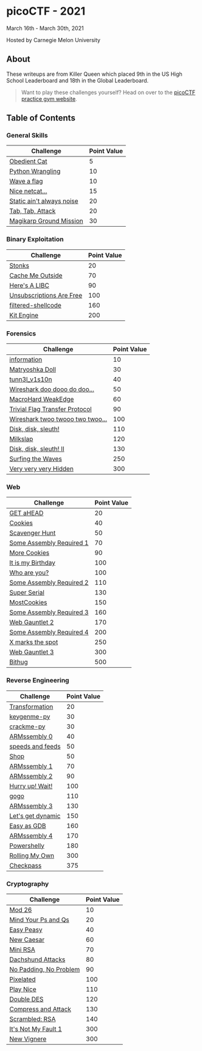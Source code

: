 # picoCTF - 2021
March 16th - March 30th, 2021

Hosted by Carnegie Melon University

## About
These writeups are from Killer Queen which placed 9th in the US High School Leaderboard and 18th in the Global Leaderboard.

> Want to play these challenges yourself? Head on over to the [picoCTF practice gym website](https://play.picoctf.org/practice).

## Table of Contents 
### General Skills
| Challenge | Point Value |
| --------- | ----------- |
|[Obedient Cat](./GeneralSkills/ObedientCat.md)|5|
|[Python Wrangling](./GeneralSkills/PythonWrangling.md)|10|
|[Wave a flag](./GeneralSkills/WaveAFlag.md)|10|
|[Nice netcat...](./GeneralSkills/NiceNetcat.md)|15|
|[Static ain't always noise](./GeneralSkills/StaticAintAlwaysNoise.md)|20|
|[Tab, Tab, Attack](./GeneralSkills/TabTabAttack.md)|20|
|[Magikarp Ground Mission](./GeneralSkills/MagikarpGroundMission.md)|30|

### Binary Exploitation
| Challenge | Point Value |
| --------- | ----------- |
|[Stonks](./BinaryExploitation/Stonks.md)|20|
|[Cache Me Outside](./BinaryExploitation/CacheMeOutside.md)|70|
|[Here's A LIBC](./BinaryExploitation/HeresALIBC.md)|90|
|[Unsubscriptions Are Free](./BinaryExploitation/UnsubscriptionsAreFree.md)|100|
|[filtered-shellcode](./BinaryExploitation/filtered-shellcode.md)|160|
|[Kit Engine](./BinaryExploitation/KitEngine.md)|200|

### Forensics
| Challenge | Point Value |
| --------- | ----------- |
|[information](./Forensics/information.md)|10|
|[Matryoshka Doll](./Forensics/MatryoshkaDoll.md)|30|
|[tunn3l_v1s10n](./Forensics/tunn3lv1s10n.md)|40|
|[Wireshark doo dooo do doo...](./Forensics/Wiresharkdoodooododoo.md)|50|
|[MacroHard WeakEdge](./Forensics/MacroHardWeakEdge.md)|60|
|[Trivial Flag Transfer Protocol](./Forensics/TrivialFlagTransferProtocol.md)|90|
|[Wireshark twoo twooo two twoo...](./Forensics/Wiresharktwootwoootwotwoo.md)|100|
|[Disk, disk, sleuth!](./Forensics/Disk,disk,sleuth.md)|110|
|[Milkslap](./Forensics/Milkslap.md)|120|
|[Disk, disk, sleuth! II](./Forensics/Disk,disk,sleuth!II.md)|130|
|[Surfing the Waves](./Forensics/SurfingTheWaves.md)|250|
|[Very very very Hidden](./Forensics/VVVHidden.md)|300|

### Web
| Challenge | Point Value |
| --------- | ----------- |
|[GET aHEAD](./WebExploitation/GETaHEAD.md)|20|
|[Cookies](./WebExploitation/Cookies.md)|40|
|[Scavenger Hunt](./WebExploitation/ScavengerHunt.md)|50|
|[Some Assembly Required 1](./WebExploitation/SAR1.md)|70|
|[More Cookies](./WebExploitation/MoreCookies.md)|90|
|[It is my Birthday](./WebExploitation/ItIsMyBirthday.md)|100|
|[Who are you?](./WebExploitation/WhoAreYou.md)|100|
|[Some Assembly Required 2](./WebExploitation/SAR2.md)|110|
|[Super Serial](./WebExploitation/SuperSerial.md)|130|
|[MostCookies](./WebExploitation/MostCookies.md)|150|
|[Some Assembly Required 3](./WebExploitation/SAR3.md)|160|
|[Web Gauntlet 2](./WebExploitation/WebGauntlet2.md)|170|
|[Some Assembly Required 4](./WebExploitation/SAR4.md)|200|
|[X marks the spot](./WebExploitation/XMarksTheSpot.md)|250|
|[Web Gauntlet 3](./WebExploitation/WebGauntlet3.md)|300|
|[Bithug](./WebExploitation/GETaHEAD.md)|500|

### Reverse Engineering
| Challenge | Point Value |
| --------- | ----------- |
|[Transformation](./ReverseEngineering/Transformation.md)|20|
|[keygenme-py](./ReverseEngineering/keygenmepy.md)|30|
|[crackme-py](./ReverseEngineering/crackmepy.md)|30|
|[ARMssembly 0](./ReverseEngineering/ARMssembly0.md)|40|
|[speeds and feeds](./ReverseEngineering/SpeedsAndFeeds.md)|50|
|[Shop](./ReverseEngineering/Shop.md)|50|
|[ARMssembly 1](./ReverseEngineering/ARMssembly1.md)|70|
|[ARMssembly 2](./ReverseEngineering/ARMssembly2.md)|90|
|[Hurry up! Wait!](./ReverseEngineering/HurryUpWait.md)|100|
|[gogo](./ReverseEngineering/gogo.md)|110|
|[ARMssembly 3](./ReverseEngineering/ARMssembly3.md)|130|
|[Let's get dynamic](./ReverseEngineering/LetsGetDynamic.md)|150|
|[Easy as GDB](./ReverseEngineering/EasyAsGDB.md)|160|
|[ARMssembly 4](./ReverseEngineering/ARMssembly4.md)|170|
|[Powershelly](./ReverseEngineering/Powershelly.md)|180|
|[Rolling My Own](./ReverseEngineering/RollingMyOwn.md)|300|
|[Checkpass](./ReverseEngineering/Checkpass.md)|375|

### Cryptography
| Challenge | Point Value |
| --------- | ----------- |
|[Mod 26](./Cryptography/Mod26.md)|10|
|[Mind Your Ps and Qs](./Cryptography/MindYourPsAndQs.md)|20|
|[Easy Peasy](./Cryptography/EasyPeasy.md)|40|
|[New Caesar](./Cryptography/NewCaesar.md)|60|
|[Mini RSA](./Cryptography/MiniRSA.md)|70|
|[Dachshund Attacks](./Cryptography/DachshundAttacks.md)|80|
|[No Padding, No Problem](./Cryptography/NoPaddingNoProblem.md)|90|
|[Pixelated](./Cryptography/Pixelated.md)|100|
|[Play Nice](./Cryptography/PlayNice.md)|110|
|[Double DES](./Cryptography/DoubleDES.md)|120|
|[Compress and Attack](./Cryptography/CompressAndAttack.md)|130|
|[Scrambled: RSA](./Cryptography/ScrambledRSA.md)|140|
|[It's Not My Fault 1](./Cryptography/ItsNotMyFault1.md)|300|
|[New Vignere](./Cryptography/NewVignere.md)|300|
